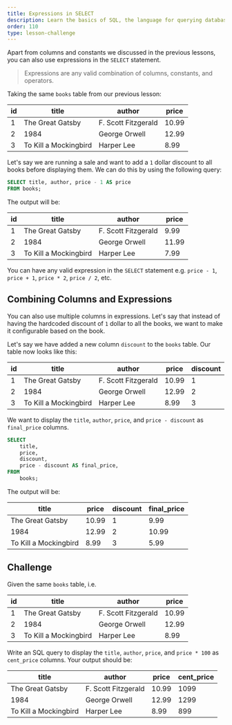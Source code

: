 ```yaml
---
title: Expressions in SELECT
description: Learn the basics of SQL, the language for querying databases.
order: 110
type: lesson-challenge
---
```


Apart from columns and constants we discussed in the previous lessons, you can also use expressions in the `SELECT` statement. 

> Expressions are any valid combination of columns, constants, and operators.

Taking the same `books` table from our previous lesson:

| id | title | author | price |
|----|-------|--------|-------|
| 1  | The Great Gatsby | F. Scott Fitzgerald | 10.99 |
| 2  | 1984 | George Orwell | 12.99 |
| 3  | To Kill a Mockingbird | Harper Lee | 8.99 |

Let's say we are running a sale and want to add a `1` dollar discount to all books before displaying them. We can do this by using the following query:

```sql
SELECT title, author, price - 1 AS price
FROM books;
```

The output will be:

| id | title | author | price |
|----|-------|--------|-------|
| 1  | The Great Gatsby | F. Scott Fitzgerald | 9.99 |
| 2  | 1984 | George Orwell | 11.99 |
| 3  | To Kill a Mockingbird | Harper Lee | 7.99 |

You can have any valid expression in the `SELECT` statement e.g. `price - 1`, `price + 1`, `price * 2`, `price / 2`, etc.

## Combining Columns and Expressions

You can also use multiple columns in expressions. Let's say that instead of having the hardcoded discount of `1` dollar to all the books, we want to make it configurable based on the book.

Let's say we have added a new column `discount` to the `books` table. Our table now looks like this:

| id | title | author | price | discount |
|----|-------|--------|-------|------------|
| 1  | The Great Gatsby | F. Scott Fitzgerald | 10.99 | 1 |
| 2  | 1984 | George Orwell | 12.99 | 2 |
| 3  | To Kill a Mockingbird | Harper Lee | 8.99 | 3 |

We want to display the `title`, `author`, `price`, and `price - discount` as `final_price` columns.

```sql
SELECT 
    title,
    price, 
    discount,
    price - discount AS final_price,
FROM 
    books;
```

The output will be:

| title | price | discount | final_price |
|-------|-------|----------|-------------|
| The Great Gatsby | 10.99 | 1 | 9.99 |
| 1984 | 12.99 | 2 | 10.99 |
| To Kill a Mockingbird | 8.99 | 3 | 5.99 |

## Challenge

Given the same `books` table, i.e.

| id | title | author | price |
|----|-------|--------|-------|
| 1  | The Great Gatsby | F. Scott Fitzgerald | 10.99 |
| 2  | 1984 | George Orwell | 12.99 |
| 3  | To Kill a Mockingbird | Harper Lee | 8.99 |

Write an SQL query to display the `title`, `author`, `price`, and `price * 100` as `cent_price` columns. Your output should be:

| title | author | price | cent_price |
|-------|--------|-------|------------|
| The Great Gatsby | F. Scott Fitzgerald | 10.99 | 1099 |
| 1984 | George Orwell | 12.99 | 1299 |
| To Kill a Mockingbird | Harper Lee | 8.99 | 899 |
